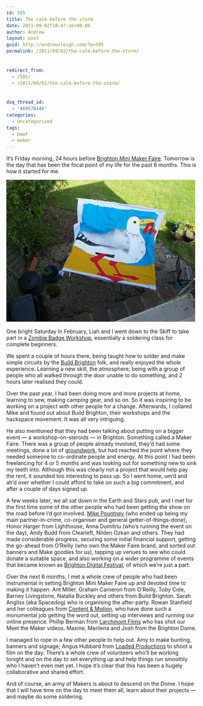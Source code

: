 ```yaml
---
id: 505
title: The calm before the storm
date: 2011-09-02T10:47:16+00:00
author: Andrew
layout: post
guid: http://andrewsleigh.com/?p=505
permalink: /2011/09/02/the-calm-before-the-storm/


redirect_from:
  - /505/
  - /2011/09/02/the-calm-before-the-storm/


dsq_thread_id:
  - "469578146"
categories:
  - Uncategorized
tags:
  - bmmf
  - maker
---
```

It&#8217;s Friday morning, 24 hours before [Brighton Mini Maker Faire](http://www.makerfairebrighton.com/). Tomorrow is the day that has been the focal point of my life for the past 6 months. This is how it started for me.<!--more-->

[<img class="border" src="/assets/flickr/6105779390_7b594a8b45.jpg" alt="Massive Robot Seagull 2"     />](http://www.flickr.com/photos/andrewsleigh/6105779390/ "Massive Robot Seagull 2") 

One bright Saturday In February, Liah and I went down to the Skiff to take part in a [Zombie Badge Workshop](http://www.flickr.com/photos/andrewsleigh/sets/72157626092949670/), essentially a soldering class for complete beginners. 

We spent a couple of hours there, being taught how to solder and make simple circuits by the [Build Brighton](http://www.buildbrighton.com) folk, and really enjoyed the whole experience. Learning a new skill, the atmosphere; being with a group of people who all walked through the door unable to do something, and 2 hours later realised they could.

Over the past year, I had been doing more and more projects at home, learning to sew, making camping gear, and so on. So it was inspiring to be working on a project with other people for a change. Afterwards, I collared Mike and found out about Build Brighton, their workshops and the hackspace movement. It was all very intriguing. 

He also mentioned that they had been talking about putting on a bigger event — a workshop-on-steroids — in Brighton. Something called a Maker Faire. There was a group of people already involved, they&#8217;d had some meetings, done a lot of [groundwork](http://lanyrd.com/2011/igniteldn4/sdkbr/), but had reached the point where they needed someone to co-ordinate people and energy. At this point I had been freelancing for 4 or 5 months and was looking out for something new to sink my teeth into. Although this was clearly not a project that would help pay the rent, it sounded too interesting to pass up. So I went home, um&#8217;d and ah&#8217;d over whether I could afford to take on such a big commitment, and after a couple of days signed up. 

A few weeks later, we all sat down in the Earth and Stars pub, and I met for the first time some of the other people who had been getting the show on the road before I&#8217;d got involved. [Mike Pountney](https://twitter.com/#!/mikepea) (who ended up being my main partner-in-crime, co-organiser and general getter-of-things-done), Honor Harger from Lighthouse, Anna Dumitriu (who&#8217;s running the event on the day), Andy Budd from Clearleft, Nilden Ozkan and others. They had made considerable progress, securing some initial financial support, getting the go-ahead from O&#8217;Reilly (who own the Maker Faire brand, and sorted out banners and Make goodies for us), tapping up venues to see who could donate a suitable space, and also working on a wider programme of events that became known as [Brighton Digital Festival](http://brightondigitalfestival.co.uk/), of which we&#8217;re just a part.

Over the next 6 months, I met a whole crew of people who had been instrumental in setting Brighton Mini Maker Faire up and devoted time to making it happen: Ant Miller, Graham Cameron from O&#8217;Reilly, Toby Cole, Barney Livingstone, Natalia Buckley and others from Build Brighton. Sarah Angliss (aka Spacedog) who is organising the after-party. Rowan Stanfield and her colleagues from [Content & Motion](http://www.contentandmotion.co.uk/), who have done such a monumental job getting the word out, setting up interviews and running our online presence. Phillip Berman from [Larchmont Films](http://www.larchmontfilms.com/) who has shot our Meet the Maker videos. Maxine, Marilena and Josh from the Brighton Dome.

I managed to rope in a few other people to help out. Amy to make bunting, banners and signage; Angus Hubbard from [Loaded Productions](http://www.loadedproductions.co.uk/) to shoot a film on the day. There&#8217;s a whole crew of volunteers who&#8217;ll be working tonight and on the day to set everything up and help things run smoothly who I haven&#8217;t even met yet. I hope it&#8217;s clear that this has been a hugely collaborative and shared effort.

And of course, an army of Makers is about to descend on the Dome. I hope that I will have time on the day to meet them all, learn about their projects — and maybe do some soldering.